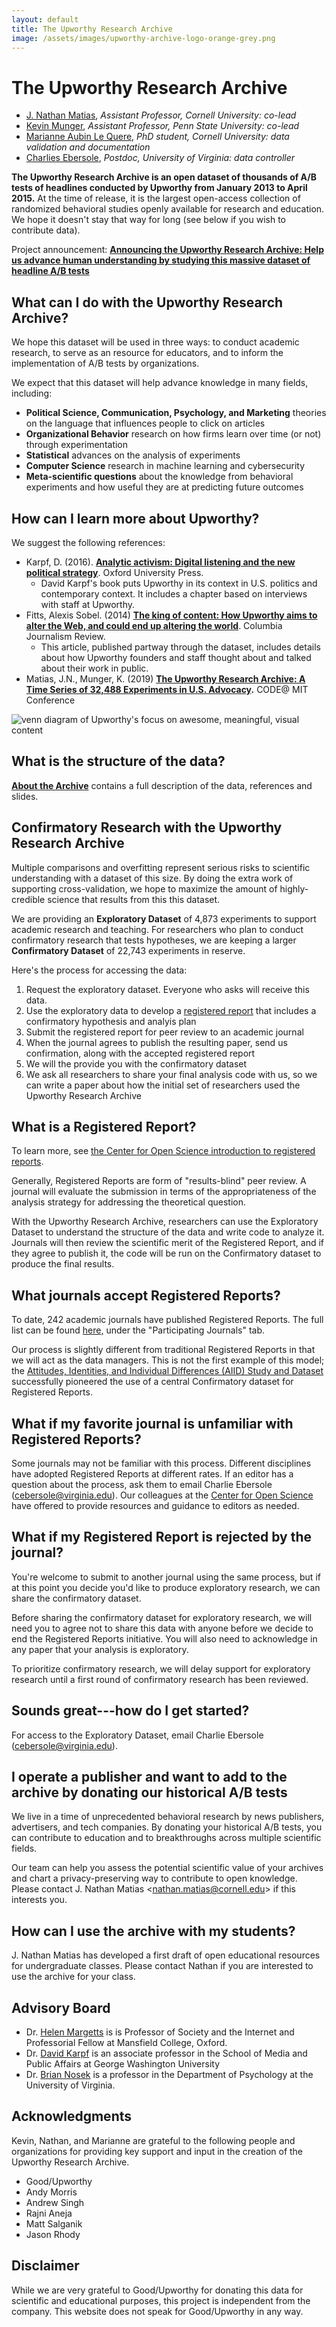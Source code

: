 ```yaml
---
layout: default
title: The Upworthy Research Archive
image: /assets/images/upworthy-archive-logo-orange-grey.png
---
```


# The Upworthy Research Archive

* [J. Nathan Matias](https://natematias.com), *Assistant Professor, Cornell University: co-lead*
* [Kevin Munger](http://www.kevinmunger.com/), *Assistant Professor, Penn State University: co-lead*
* [Marianne Aubin Le Quere](https://mariannealq.com/), *PhD student, Cornell University: data validation and documentation*
* [Charlies Ebersole](http://charlesrebersole.weebly.com/), *Postdoc, University of Virginia: data controller*

**The Upworthy Research Archive is an open dataset of thousands of A/B tests of headlines conducted by Upworthy from January 2013 to April 2015.** At the time of release, it is the largest open-access collection of randomized behavioral studies openly available for research and education. We hope it doesn't stay that way for long (see below if you wish to contribute data).

Project announcement: **[Announcing the Upworthy Research Archive: Help us advance human understanding by studying this massive dataset of headline A/B tests](https://medium.com/@natematias/announcing-the-upworthy-research-archive-c9b11087ddeb)**

## What can I do with the Upworthy Research Archive?

We hope this dataset will be used in three ways: to conduct academic research, to serve as an resource for educators, and to inform the implementation of A/B tests by organizations.

We expect that this dataset will help advance knowledge in many fields, including:

* **Political Science, Communication, Psychology, and Marketing** theories on the language that influences people to click on articles
* **Organizational Behavior** research on how firms learn over time (or not) through experimentation
* **Statistical** advances on the analysis of experiments
* **Computer Science** research in machine learning and cybersecurity
* **Meta-scientific questions** about the knowledge from behavioral experiments and how useful they are at predicting future outcomes

## How can I learn more about Upworthy?
We suggest the following references:
* Karpf, D. (2016). **[Analytic activism: Digital listening and the new political strategy](https://global.oup.com/academic/product/analytic-activism-9780190266134?cc=us&lang=en&)**. Oxford University Press.
  * David Karpf's book puts Upworthy in its context in U.S. politics and contemporary context. It includes a chapter based on interviews with staff at Upworthy.
* Fitts, Alexis Sobel. (2014) **[The king of content: How Upworthy aims to alter the Web, and could end up altering the world](https://archives.cjr.org/feature/the_king_of_content.php)**. Columbia Journalism Review.
    * This article, published partway through the dataset, includes details about how Upworthy founders and staff thought about and talked about their work in public.
* Matias, J.N., Munger, K. (2019) **[The Upworthy Research Archive: A Time Series of 32,488 Experiments in U.S. Advocacy](https://osf.io/246yq/).** CODE@ MIT Conference 

![venn diagram of Upworthy's focus on awesome, meaningful, visual content](assets/images/visual-meaningful-awesome.jpg)

## What is the structure of the data? 

**[About the Archive](about-the-archive)** contains a full description of the data, references and slides.

## Confirmatory Research with the Upworthy Research Archive

Multiple comparisons and overfitting represent serious risks to scientific understanding with a dataset of this size. By doing the extra work of supporting cross-validation, we hope to maximize the amount of highly-credible science that results from this this dataset.

We are providing an **Exploratory Dataset** of 4,873 experiments to support academic research and teaching. For researchers who plan to conduct confirmatory research that tests hypotheses, we are keeping a larger **Confirmatory Dataset** of 22,743 experiments in reserve.

Here's the process for accessing the data:
1. Request the exploratory dataset. Everyone who asks will receive this data.
2. Use the exploratory data to develop a [registered report](https://cos.io/rr/) that includes a confirmatory hypothesis and analyis plan
3. Submit the registered report for peer review to an academic journal
4. When the journal agrees to publish the resulting paper, send us confirmation, along with the accepted registered report
5. We will the provide you with the confirmatory dataset
6. We ask all researchers to share your final analysis code with us, so we can write a paper about how the initial set of researchers used the Upworthy Research Archive

## What is a Registered Report?

To learn more, see [the Center for Open Science introduction to registered reports](https://cos.io/rr/).

Generally, Registered Reports are form of "results-blind" peer review. A journal will evaluate the submission in terms of the appropriateness of the analysis strategy for addressing the theoretical question.

With the Upworthy Research Archive, researchers can use the Exploratory Dataset to understand the structure of the data and write code to analyze it. Journals will then review the scientific merit of the Registered Report, and if they agree to publish it, the code will be run on the Confirmatory dataset to produce the final results.

## What journals accept Registered Reports?

To date, 242 academic journals have published Registered Reports. The full list can be found [here,](https://cos.io/rr/) under the "Participating Journals" tab.


Our process is slightly different from traditional Registered Reports in that we will act as the data managers. This is not the first example of this model; the [Attitudes, Identities, and Individual Differences (AIID) Study and Dataset](https://osf.io/pcjwf/) successfully pioneered the use of a central Confirmatory dataset for Registered Reports.

## What if my favorite journal is unfamiliar with Registered Reports?

Some journals may not be familiar with this process. Different disciplines have adopted Registered Reports at different rates. If an editor has a question about the process, ask them to email Charlie Ebersole (cebersole@virginia.edu). Our colleagues at the [Center for Open Science](https://cos.io/) have offered to provide resources and guidance to editors as needed.

## What if my Registered Report is rejected by the journal?

You're welcome to submit to another journal using the same process, but if at this point you decide you'd like to produce exploratory research, we can share the confirmatory dataset.

Before sharing the confirmatory dataset for exploratory research, we will need you to agree not to share this data with anyone before we decide to end the Registered Reports initiative. You will also need to acknowledge in any paper that your analysis is exploratory.

To prioritize confirmatory research, we will delay support for exploratory research until a first round of confirmatory research has been reviewed.

## Sounds great---how do I get started?

For access to the Exploratory Dataset, email Charlie Ebersole (cebersole@virginia.edu). 

## I operate a publisher and want to add to the archive by donating our historical A/B tests
We live in a time of unprecedented behavioral research by news publishers, advertisers, and tech companies. By donating your historical A/B tests, you can contribute to education and to breakthroughs across multiple scientific fields. 

Our team can help you assess the potential scientific value of your archives and chart a privacy-preserving way to contribute to open knowledge. Please contact J. Nathan Matias &lt;<nathan.matias@cornell.edu>&gt; if this interests you.

## How can I use the archive with my students?
J. Nathan Matias has developed a first draft of open educational resources for undergraduate classes. Please contact Nathan if you are interested to use the archive for your class.

## Advisory Board
* Dr. [Helen Margetts](https://www.oii.ox.ac.uk/people/helen-margetts/) is is Professor of Society and the Internet and Professorial Fellow at Mansfield College, Oxford.
* Dr. [David Karpf](https://smpa.gwu.edu/david-karpf) is an associate professor in the School of Media and Public Affairs at George Washington University
* Dr. [Brian Nosek](https://www.projectimplicit.net/nosek/) is a professor in the Department of Psychology at the University of Virginia.

## Acknowledgments
Kevin, Nathan, and Marianne are grateful to the following people and organizations for providing key support and input in the creation of the Upworthy Research Archive.
* Good/Upworthy
* Andy Morris
* Andrew Singh
* Rajni Aneja
* Matt Salganik
* Jason Rhody

## Disclaimer
While we are very grateful to Good/Upworthy for donating this data for scientific and educational purposes, this project is independent from the company. This website does not speak for Good/Upworthy in any way.

